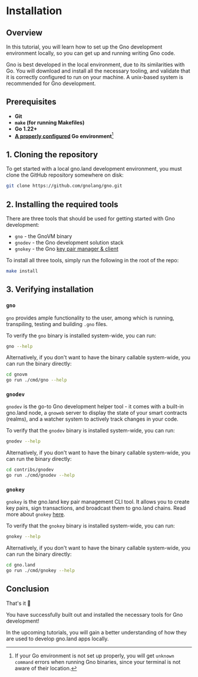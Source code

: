 # Installation

## Overview

In this tutorial, you will learn how to set up the Gno development environment
locally, so you can get up and running writing Gno code.

Gno is best developed in the local environment, due to its similarities with Go.
You will download and install all the necessary tooling, and validate that it
is correctly configured to run on your machine. A unix-based system is recommended
for Gno development.

## Prerequisites

- **Git**
- **`make` (for running Makefiles)**
- **Go 1.22+**
- **[A properly configured](https://go.dev/doc/install) Go environment**[^1]

## 1. Cloning the repository

To get started with a local gno.land development environment, you must clone the
GitHub repository somewhere on disk:

```bash
git clone https://github.com/gnolang/gno.git
```

## 2. Installing the required tools

There are three tools that should be used for getting started with Gno development:
- `gno` - the GnoVM binary
- `gnodev` - the Gno development solution stack
- `gnokey` - the Gno [key pair manager & client](../../dev-guides/gnokey/overview.md)

To install all three  tools, simply run the following in the root of the repo:
```bash
make install
```

## 3. Verifying installation

### `gno`

`gno` provides ample functionality to the user, among which is running,
transpiling, testing and building `.gno` files.

To verify the `gno` binary is installed system-wide, you can run:

```bash
gno --help
```

Alternatively, if you don't want to have the binary callable system-wide, you
can run the binary directly:

```bash
cd gnovm
go run ./cmd/gno --help
```

### `gnodev`

`gnodev` is the go-to Gno development helper tool - it comes with a built-in
gno.land node, a `gnoweb` server to display the state of your smart contracts
(realms), and a watcher system to actively track changes in your code.

To verify that the `gnodev` binary is installed system-wide, you can run:

```bash
gnodev --help
```

Alternatively, if you don't want to have the binary callable system-wide, you
can run the binary directly:

```bash
cd contribs/gnodev
go run ./cmd/gnodev --help
```

### `gnokey`

`gnokey` is the gno.land key pair management CLI tool. It allows you to create
key pairs, sign transactions, and broadcast them to gno.land chains. Read more
about `gnokey` [here](../../dev-guides/gnokey/overview.md).

To verify that the `gnokey` binary is installed system-wide, you can run:

```bash
gnokey --help
```

Alternatively, if you don't want to have the binary callable system-wide, you
can run the binary directly:

```bash
cd gno.land
go run ./cmd/gnokey --help
```

## Conclusion

That's it 🎉

You have successfully built out and installed the necessary tools for Gno
development!

In the upcoming tutorials, you will gain a better understanding of how they are 
used to develop gno.land apps locally. 

[^1]: If your Go environment is not set up properly, you will get `unknown command`
errors when running Gno binaries, since your terminal is not aware of their location.
